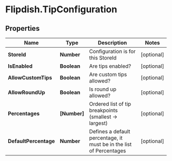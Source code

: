 # Flipdish.TipConfiguration

## Properties
Name | Type | Description | Notes
------------ | ------------- | ------------- | -------------
**StoreId** | **Number** | Configuration is for this StoreId | [optional] 
**IsEnabled** | **Boolean** | Are tips enabled? | [optional] 
**AllowCustomTips** | **Boolean** | Are custom tips allowed? | [optional] 
**AllowRoundUp** | **Boolean** | Is round up allowed? | [optional] 
**Percentages** | **[Number]** | Ordered list of tip breakpoints (smallest -&gt; largest) | [optional] 
**DefaultPercentage** | **Number** | Defines a default percentage, it must be in the list of Percentages | [optional] 


